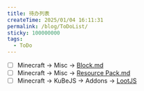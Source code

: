 ```yaml
---
title: 待办列表
createTime: 2025/01/04 16:11:31
permalink: /blog/ToDoList/
sticky: 100000000
tags:
  - ToDo
---
```


- [ ] Minecraft -> Misc -> [Block.md](../notes/minecraft/misc/Block.md)
- [ ] Minecraft -> Misc -> [Resource Pack.md](../notes/minecraft/misc/Resource_pack.md)
- [ ] Minecraft -> KuBeJS -> Addons -> [LootJS](../notes/minecraft/kubejs/addons/LootJS/Introduction.md)